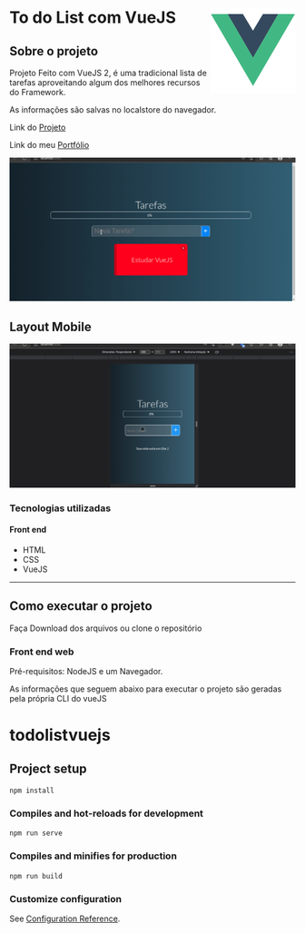 <h1>
	To do List com VueJS
	<img 
		align="right"
		width="150"
        src="https://raw.githubusercontent.com/devicons/devicon/master/icons/vuejs/vuejs-original.svg" 
	/>
</h1>

<h2>Sobre o projeto</h2>

<p>
    Projeto Feito com VueJS 2, é uma tradicional lista de tarefas aproveitando algum dos melhores recursos do Framework.
</p>
<p>
    As informações são salvas no localstore do navegador.
</p>

<p>
    Link do  <a href="https://todolistvuejs.maiconsouza.com.br/">Projeto</a> 
</p>

<p>
    Link do meu  <a href="https://portfolio.maiconsouza.com.br/">Portfólio</a> 
</p>

<img 
    src="https://raw.githubusercontent.com/maiconDeSouza/assets/master/lista-de-tarefas-vuejs/rodando.gif"
/>

<h2>Layout Mobile</h2>
<img
    src="https://raw.githubusercontent.com/maiconDeSouza/assets/master/lista-de-tarefas-vuejs/versao-mobile.gif"
/>


<h3>Tecnologias utilizadas</h3>

<h4>Front end</h4>
<ul>
	<li>HTML</li>
	<li>CSS</li>
	<li>VueJS</li>
</ul>
<hr>
<h2>Como executar o projeto</h2>
<p>
    Faça Download dos arquivos ou clone o repositório
</p>

<h3>Front end web</h3>
<p>Pré-requisitos: NodeJS e um Navegador.</p>
<p>
    As informações que seguem abaixo para executar o projeto são geradas pela própria CLI do vueJS
</p>

# todolistvuejs

## Project setup
```
npm install
```

### Compiles and hot-reloads for development
```
npm run serve
```

### Compiles and minifies for production
```
npm run build
```

### Customize configuration
See [Configuration Reference](https://cli.vuejs.org/config/).

